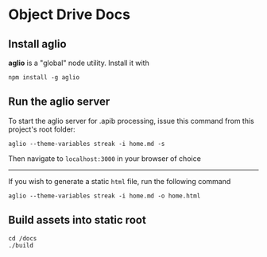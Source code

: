 # Object Drive Docs

## Install aglio

**aglio** is a "global" node utility. Install it with

```
npm install -g aglio
```

## Run the aglio server

To start the aglio server for .apib processing, issue this command from this
project's root folder:

```
aglio --theme-variables streak -i home.md -s
```

Then navigate to `localhost:3000` in your browser of choice

---

If you wish to generate a static `html` file, run the following command

```
aglio --theme-variables streak -i home.md -o home.html
```

## Build assets into static root

```
cd /docs
./build
```
